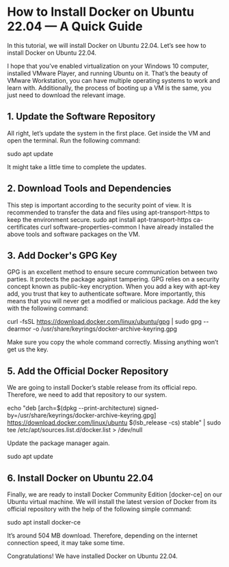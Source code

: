 # How to Install Docker on Ubuntu 22.04 — A Quick Guide

In this tutorial, we will install Docker on Ubuntu 22.04.
Let’s see how to install Docker on Ubuntu 22.04.

I hope that you’ve enabled virtualization on your Windows 10 computer, installed VMware Player, and running Ubuntu on it. 
That’s the beauty of VMware Workstation, you can have multiple operating systems to work and learn with. 
Additionally, the process of booting up a VM is the same, you just need to download the relevant image.

## **1. Update the Software Repository**
All right, let’s update the system in the first place. Get inside the VM and open the terminal. Run the following command:

sudo apt update

It might take a little time to complete the updates.

## **2. Download Tools and Dependencies**

This step is important according to the security point of view. It is recommended to transfer the data and files using apt-transport-https to keep the environment secure.
sudo apt install apt-transport-https ca-certificates curl software-properties-common
I have already installed the above tools and software packages on the VM.

## **3. Add Docker's GPG Key**

GPG is an excellent method to ensure secure communication between two parties. It protects the package against tampering. GPG relies on a security concept known as public-key encryption. When you add a key with apt-key add, you trust that key to authenticate software. More importantly, this means that you will never get a modified or malicious package.
Add the key with the following command:

curl -fsSL https://download.docker.com/linux/ubuntu/gpg | sudo gpg --dearmor -o /usr/share/keyrings/docker-archive-keyring.gpg

Make sure you copy the whole command correctly. Missing anything won’t get us the key.

## **5. Add the Official Docker Repository**
We are going to install Docker’s stable release from its official repo. Therefore, we need to add that repository to our system.

echo "deb [arch=$(dpkg --print-architecture) signed-by=/usr/share/keyrings/docker-archive-keyring.gpg] https://download.docker.com/linux/ubuntu $(lsb_release -cs) stable" | sudo tee /etc/apt/sources.list.d/docker.list > /dev/null

Update the package manager again.

sudo apt update

## **6. Install Docker on Ubuntu 22.04**

Finally, we are ready to install Docker Community Edition [docker-ce] on our Ubuntu virtual machine. We will install the latest version of Docker from its official repository with the help of the following simple command:

sudo apt install docker-ce 

It’s around 504 MB download. Therefore, depending on the internet connection speed, it may take some time.

Congratulations! We have installed Docker on Ubuntu 22.04.
